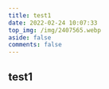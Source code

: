 ```yaml
---
title: test1
date: 2022-02-24 10:07:33
top_img: /img/2407565.webp
aside: false
comments: false
---
```


##  test1

